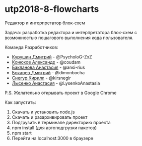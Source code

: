# utp2018-8-flowcharts
Редактор и интерпретатор блок-схем

Задача: разработка редактора и интерпретатора блок-схем с возможностью пошагового выполнения кода пользователя.

Команда Разработчиков:

* [Курушин Дмитрий](https://github.com/PsycholoG-ZxZ) - @PsycholoG-ZxZ 
* [Конюхов Александр](https://github.com/coudam) - @coudam
* [Бакланова Анастасия](https://github.com/ansi-rius) - @ansi-rius
* [Бокарев Дмитрий](https://github.com/dimonbocha) - @dimonbocha
* [Снегур Кирилл](https://github.com/kirsnegir) - @kirsnegir
* [Лысенко Анастасия](https://github.com/LysenkoAnastasia) - @LysenkoAnastasia

P.S. Желательно открывать проект в Google Chrome

Как запустить:
1) Скачать и установить node.js
2) Скачать и разархивировать проект
3) Подгрузить в терминале директорию проекта
4) npm install (для автоподгрузки пакетов)
5) npm start
6) Перейти на localhost:3000 в браузере
